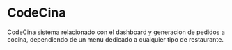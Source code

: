 # CodeCina
CodeCina sistema relacionado con el dashboard y generacion de pedidos a cocina, dependiendo de un menu dedicado a cualquier tipo de restaurante.
